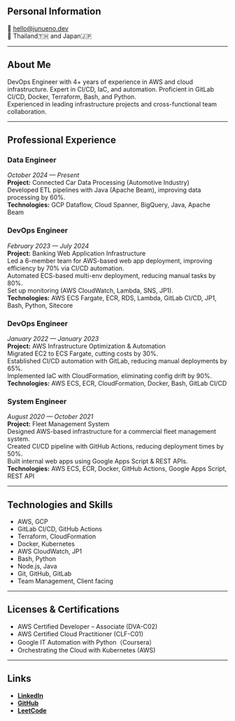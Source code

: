 ## Personal Information
📧 hello@junueno.dev  
📍 Thailand🇹🇭 and Japan🇯🇵   

---

## About Me
DevOps Engineer with 4+ years of experience in AWS and cloud infrastructure. Expert in CI/CD, IaC, and automation.
Proficient in GitLab CI/CD, Docker, Terraform, Bash, and Python.  
Experienced in leading infrastructure projects and cross-functional team collaboration.

---

## Professional Experience
### Data Engineer
_October 2024 — Present_  
**Project:** Connected Car Data Processing (Automotive Industry)  
Developed ETL pipelines with Java (Apache Beam), improving data processing by 60%.  
**Technologies:** GCP Dataflow, Cloud Spanner, BigQuery, Java, Apache Beam  

### DevOps Engineer
_February 2023 — July 2024_  
**Project:** Banking Web Application Infrastructure  
Led a 6-member team for AWS-based web app deployment, improving efficiency by 70% via CI/CD automation.  
Automated ECS-based multi-env deployment, reducing manual tasks by 80%.  
Set up monitoring (AWS CloudWatch, Lambda, SNS, JP1).  
**Technologies:** AWS ECS Fargate, ECR, RDS, Lambda, GitLab CI/CD, JP1, Bash, Python, Sitecore  

### DevOps Engineer
_January 2022 — January 2023_  
**Project:** AWS Infrastructure Optimization & Automation  
Migrated EC2 to ECS Fargate, cutting costs by 30%.  
Established CI/CD automation with GitLab, reducing manual deployments by 65%.  
Implemented IaC with CloudFormation, eliminating config drift by 90%.  
**Technologies:** AWS ECS, ECR, CloudFormation, Docker, Bash, GitLab CI/CD  

### System Engineer
_August 2020 — October 2021_  
**Project:** Fleet Management System  
Designed AWS-based infrastructure for a commercial fleet management system.  
Created CI/CD pipeline with GitHub Actions, reducing deployment times by 50%.  
Built internal web apps using Google Apps Script & REST APIs.  
**Technologies:** AWS ECS, ECR, Docker, GitHub Actions, Google Apps Script, REST API  

---

## Technologies and Skills
- AWS, GCP  
- GitLab CI/CD, GitHub Actions  
- Terraform, CloudFormation  
- Docker, Kubernetes  
- AWS CloudWatch, JP1  
- Bash, Python  
- Node.js, Java  
- Git, GitHub, GitLab 
- Team Management, Client facing  

---

## Licenses & Certifications
- AWS Certified Developer – Associate (DVA-C02)  
- AWS Certified Cloud Practitioner (CLF-C01)  
- Google IT Automation with Python（Coursera）  
- Orchestrating the Cloud with Kubernetes (AWS)  

---

## Links
- **[LinkedIn](https://www.linkedin.com/in/jun-uen0)**  
- **[GitHub](https://github.com/jun-uen0)**  
- **[LeetCode](https://leetcode.com/u/jun-uen0)**   